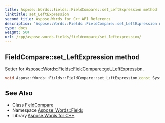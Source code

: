 ```yaml
---
title: Aspose::Words::Fields::FieldCompare::set_LeftExpression method
linktitle: set_LeftExpression
second_title: Aspose.Words for C++ API Reference
description: 'Aspose::Words::Fields::FieldCompare::set_LeftExpression method. Setter for Aspose::Words::Fields::FieldCompare::get_LeftExpression in C++.'
type: docs
weight: 500
url: /cpp/aspose.words.fields/fieldcompare/set_leftexpression/
---
```

## FieldCompare::set_LeftExpression method


Setter for [Aspose::Words::Fields::FieldCompare::get_LeftExpression](../get_leftexpression/).

```cpp
void Aspose::Words::Fields::FieldCompare::set_LeftExpression(const System::String &value)
```

## See Also

* Class [FieldCompare](../)
* Namespace [Aspose::Words::Fields](../../)
* Library [Aspose.Words for C++](../../../)
